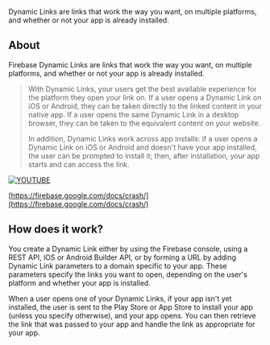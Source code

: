 
Dynamic Links are links that work the way you want, on multiple platforms, and whether or not your app is already installed.

## About 

Firebase Dynamic Links are links that work the way you want, on multiple platforms, and whether or not your app is already installed.

>
> With Dynamic Links, your users get the best available experience for the platform they open your link on. 
> If a user opens a Dynamic Link on iOS or Android, they can be taken directly to the linked content in your 
> native app. If a user opens the same Dynamic Link in a desktop browser, they can be taken to the equivalent 
> content on your website.
>
> In addition, Dynamic Links work across app installs: if a user opens a Dynamic Link on iOS or Android and 
> doesn't have your app installed, the user can be prompted to install it; then, after installation, your app 
> starts and can access the link.
>

[![YOUTUBE](https://img.youtube.com/vi/LvY1JMcrPF8/0.jpg)](https://www.youtube.com/watch?v=LvY1JMcrPF8)

[https://firebase.google.com/docs/crash/](https://firebase.google.com/docs/crash/)


## How does it work?

You create a Dynamic Link either by using the Firebase console, using a REST API, iOS or Android Builder API, 
or by forming a URL by adding Dynamic Link parameters to a domain specific to your app. These parameters specify 
the links you want to open, depending on the user's platform and whether your app is installed.

When a user opens one of your Dynamic Links, if your app isn't yet installed, the user is sent to the Play Store 
or App Store to install your app (unless you specify otherwise), and your app opens. You can then retrieve the 
link that was passed to your app and handle the link as appropriate for your app.

